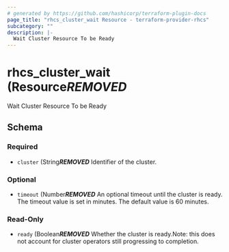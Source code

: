 ```yaml
---
# generated by https://github.com/hashicorp/terraform-plugin-docs
page_title: "rhcs_cluster_wait Resource - terraform-provider-rhcs"
subcategory: ""
description: |-
  Wait Cluster Resource To be Ready
---
```


# rhcs_cluster_wait (Resource***REMOVED***

Wait Cluster Resource To be Ready



<!-- schema generated by tfplugindocs -->
## Schema

### Required

- `cluster` (String***REMOVED*** Identifier of the cluster.

### Optional

- `timeout` (Number***REMOVED*** An optional timeout until the cluster is ready. The timeout value is set in minutes. The default value is 60 minutes.

### Read-Only

- `ready` (Boolean***REMOVED*** Whether the cluster is ready.Note: this does not account for cluster operators still progressing to completion.


